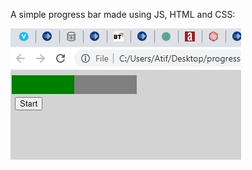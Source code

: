A simple progress bar made using JS, HTML and CSS:

![alt text](https://raw.githubusercontent.com/AtifFarooq/progress-bar/master/thumbnail.jpg)
